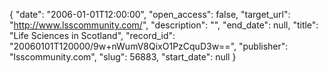 {
  "date": "2006-01-01T12:00:00", 
  "open_access": false, 
  "target_url": "http://www.lsscommunity.com/", 
  "description": "", 
  "end_date": null, 
  "title": "Life Sciences in Scotland", 
  "record_id": "20060101T120000/9w+nWumV8QixO1PzCquD3w==", 
  "publisher": "lsscommunity.com", 
  "slug": 56883, 
  "start_date": null
}

